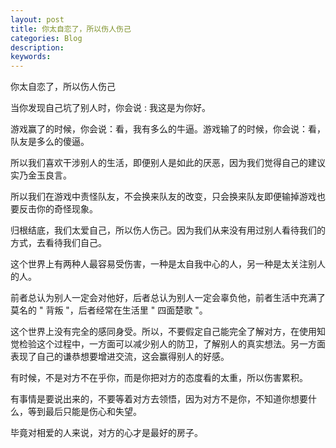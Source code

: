 ```yaml
---
layout: post
title: 你太自恋了，所以伤人伤己
categories: Blog
description: 
keywords: 
---
```


你太自恋了，所以伤人伤己

当你发现自己坑了别人时，你会说 : 我这是为你好。

游戏赢了的时候，你会说：看，我有多么的牛逼。游戏输了的时候，你会说：看，队友是多么的傻逼。

所以我们喜欢干涉别人的生活，即便别人是如此的厌恶，因为我们觉得自己的建议实乃金玉良言。

所以我们在游戏中责怪队友，不会换来队友的改变，只会换来队友即便输掉游戏也要反击你的奇怪现象。

归根结底，我们太爱自己，所以伤人伤己。因为我们从来没有用过别人看待我们的方式，去看待我们自己。

这个世界上有两种人最容易受伤害，一种是太自我中心的人，另一种是太关注别人的人。

前者总认为别人一定会对他好，后者总认为别人一定会辜负他，前者生活中充满了莫名的 " 背叛 "，后者经常在生活里 " 四面楚歌 "。

这个世界上没有完全的感同身受。所以，不要假定自己能完全了解对方，在使用知觉检验这个过程中，一方面可以减少别人的防卫，了解别人的真实想法。另一方面表现了自己的谦恭想要增进交流，这会赢得别人的好感。

有时候，不是对方不在乎你，而是你把对方的态度看的太重，所以伤害累积。

有事情是要说出来的，不要等着对方去领悟，因为对方不是你，不知道你想要什么，等到最后只能是伤心和失望。

毕竟对相爱的人来说，对方的心才是最好的房子。